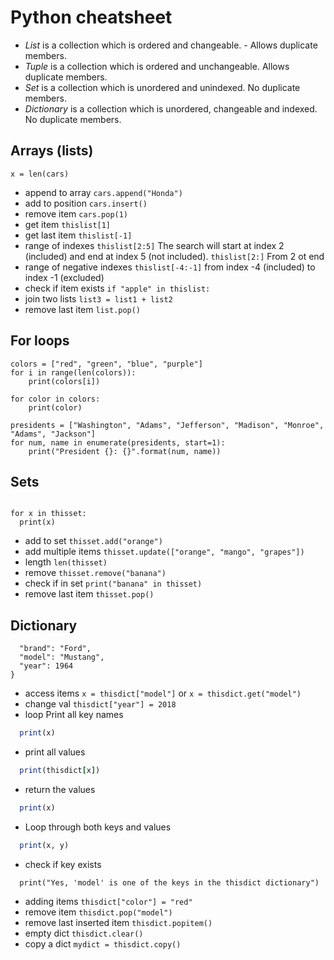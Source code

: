 # Python cheatsheet
- *List* is a collection which is ordered and changeable. - Allows duplicate members.
- *Tuple* is a collection which is ordered and unchangeable. Allows duplicate members.
- *Set* is a collection which is unordered and unindexed. No duplicate members.
- *Dictionary* is a collection which is unordered, changeable and indexed. No duplicate members.

## Arrays (lists)
```cars = ["Ford", "Volvo", "BMW"]
x = len(cars)
```
- append to array
```cars.append("Honda")```
- add to position
``cars.insert()``
- remove item 
``cars.pop(1)``
- get item
``thislist[1]``
- get last item
``thislist[-1]``
- range of indexes
``thislist[2:5]``
The search will start at index 2 (included) and end at index 5 (not included).
``thislist[2:]``
From 2 ot end
- range of negative indexes
``thislist[-4:-1]``
from index -4 (included) to index -1 (excluded)
- check if item exists
``if "apple" in thislist:``
- join two lists
``list3 = list1 + list2``
- remove last item
``list.pop()``

## For loops
```
colors = ["red", "green", "blue", "purple"]
for i in range(len(colors)):
    print(colors[i])
```

```colors = ["red", "green", "blue", "purple"]
for color in colors:
    print(color)
```
```  
presidents = ["Washington", "Adams", "Jefferson", "Madison", "Monroe", "Adams", "Jackson"]
for num, name in enumerate(presidents, start=1):
    print("President {}: {}".format(num, name))
```

## Sets
```thisset = {"apple", "banana", "cherry"}

for x in thisset:
  print(x)
```
- add to set
``thisset.add("orange")``
- add multiple items 
``thisset.update(["orange", "mango", "grapes"])``
- length
``len(thisset)``
- remove
``thisset.remove("banana")``
- check if in set
``print("banana" in thisset)``
- remove last item
``thisset.pop()``

## Dictionary 
```thisdict = {
  "brand": "Ford",
  "model": "Mustang",
  "year": 1964
}
```
- access items
``x = thisdict["model"]``
or
``x = thisdict.get("model")``
- change val
``thisdict["year"] = 2018``
- loop
Print all key names
```for x in thisdict:
  print(x)
```
- print all values
```for x in thisdict:
  print(thisdict[x])
```
- return the values
```for x in thisdict.values():
  print(x)
```
- Loop through both keys and values
```for x, y in thisdict.items():
  print(x, y)
```
- check if key exists
```if "model" in thisdict:
  print("Yes, 'model' is one of the keys in the thisdict dictionary")
```
- adding items
``thisdict["color"] = "red"``
- remove item
``thisdict.pop("model")``
- remove last inserted item
``thisdict.popitem()``
- empty dict
``thisdict.clear()``
- copy a dict
``mydict = thisdict.copy()``

